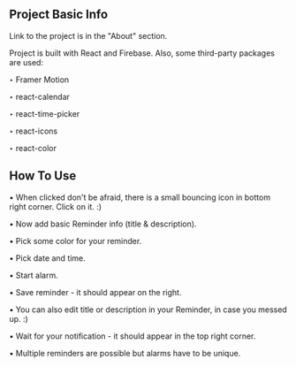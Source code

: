 ## Project Basic Info

Link to the project is in the "About" section.

Project is built with React and Firebase. Also, some third-party packages are used:

‣ Framer Motion

‣ react-calendar

‣ react-time-picker

‣ react-icons

‣ react-color



## How To Use

• When clicked don't be afraid, there is a small bouncing icon in bottom right corner. Click on it. :)

• Now add basic Reminder info (title & description). 

• Pick some color for your reminder.

• Pick date and time.

• Start alarm.

• Save reminder - it should appear on the right.

• You can also edit title or description in your Reminder, in case you messed up. :)

• Wait for your notification - it should appear in the top right corner. 

• Multiple reminders are possible but alarms have to be unique.

